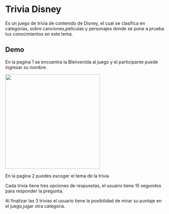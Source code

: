 # Trivia Disney

Es un juego de trivia de contenido de Disney, el cual se clasifica en categorias, sobre canciones,peliculas y personajes  donde se pone a prueba tus conocimientos en este tema.


## Demo

En la pagina 1 se encuentra la BIenvenida al juego y el participante puede ingresar su nombre.

<img width=300 src="./demoProyecto/Tumbnail.jpg">

En la pagina 2 puedes escoger el tema de la trivia

Cada trivia tiene tres opciones de respuestas, el usuario tiene 15 segundos para responder la pregunta.

Al finalizar las 3 trivias el usuario tiene la posibilidad de mirar su puntaje en el juego,jugar otra categoria.

